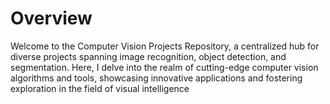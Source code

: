 # Overview
Welcome to the Computer Vision Projects Repository, a centralized hub for diverse projects spanning image recognition, object detection, and segmentation. Here, I delve into the realm of cutting-edge computer vision algorithms and tools, showcasing innovative applications and fostering exploration in the field of visual intelligence